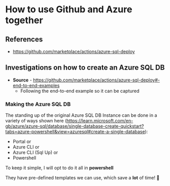 # How to use Github and Azure together

## References

* https://github.com/marketplace/actions/azure-sql-deploy

## Investigations on how to create an Azure SQL DB 

* **Source** - https://github.com/marketplace/actions/azure-sql-deploy#-end-to-end-examples
  * Following the end-to-end example so it can be captured

### Making the Azure SQL DB

The standing up of the original Azure SQL DB Instance can be done in a variety of ways shown here (https://learn.microsoft.com/en-gb/azure/azure-sql/database/single-database-create-quickstart?tabs=azure-powershell&view=azuresql#create-a-single-database):

* Portal or
* Azure CLI or 
* Azure CLI (Sql Up) or
* Powershell

To keep it simple, I will opt to do it all in **powershell**

They have pre-defined templates we can use, which save a **lot** of time! 🚀

